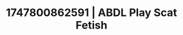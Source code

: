 ---
categories:
- Dirty inner voice
- Nude Olympics
- Audio stimulation
- Fantasy kink
- Modest MILF
image: /assets/images/1747800862591.jpg
layout: post
seo:
  description: Featured content with sensual Scat Fetish, ABDL Play. HD images available.
  keywords: Scat Fetish, ABDL Play
  og_image: /assets/images/1747800862591.jpg
  schema_type: VisualArtwork
tags:
- '#1747800862591'
- ABDL Play
- Scat Fetish
title: 1747800862591 | ABDL Play Scat Fetish
---